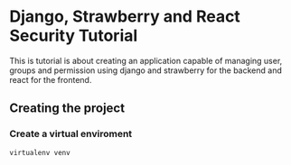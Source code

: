 # Django, Strawberry and React Security Tutorial

This is tutorial is about creating an application capable of managing user, groups and permission using django and strawberry for the backend and react for the frontend.

## Creating the project

### Create a virtual enviroment
```shell
virtualenv venv
````
